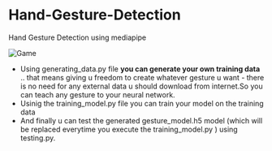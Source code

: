 # Hand-Gesture-Detection
Hand Gesture Detection using mediapipe


![Game](https://github.com/Akhil-Tony/Hand-Gesture-Detection/blob/master/preview_g.gif)
<ul>
  <li>
    Using generating_data.py file <b> you can generate your own training data </b> .. that means giving u freedom to create whatever gesture u want - there is no need for any external data u should download from internet.So you can teach any 
gesture to your neural network.
  </li>
  <li>
Usinig the training_model.py file you can train your model on the training data
  </li>
  <li>
And finally u can test the generated gesture_model.h5 model (which will be replaced everytime you execute the training_model.py ) using testing.py.
 </ul>
